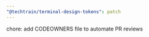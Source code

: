 ```yaml
---
"@techtrain/terminal-design-tokens": patch
---
```


chore: add CODEOWNERS file to automate PR reviews